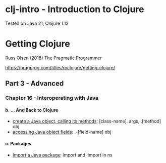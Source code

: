 # clj-intro - Introduction to Clojure
Tested on Java 21, Clojure 1.12

# Getting Clojure
Russ Olsen (2018) The Pragmatic Programmer

https://pragprog.com/titles/roclojure/getting-clojure/

## Part 3 - Advanced

### Chapter 16 - Interoperating with Java
#### b. … And Back to Clojure
- [create a Java object, calling its methods](ch16/a/e1.clj): [class-name]. args, .[method] obj  
- [accessing Java object fields](ch16/a/e2.clj): .-[field-name] obj
#### c. Packages
- [import a Java package](ch16/b/e1.clj): import and :import in ns
